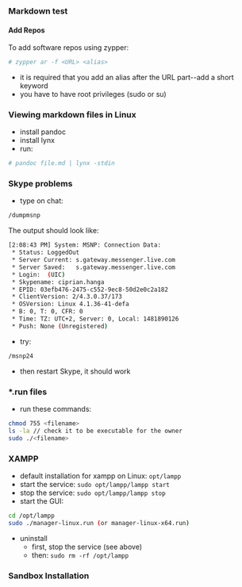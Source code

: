 ### Markdown test

#### Add Repos

To add software repos using zypper:
```bash
# zypper ar -f <URL> <alias>
```
- it is required that you add an alias after the URL part--add a short keyword
- you have to have root privileges (sudo or su)

### Viewing markdown files in Linux

- install pandoc
- install lynx
- run:
```bash
# pandoc file.md | lynx -stdin
```

### Skype problems

- type on chat:

```bash
/dumpmsnp
```

The output should look like:

```bash
[2:08:43 PM] System: MSNP: Connection Data:
 * Status: LoggedOut
 * Server Current: s.gateway.messenger.live.com
 * Server Saved:   s.gateway.messenger.live.com
 * Login:  (UIC)
 * Skypename: ciprian.hanga
 * EPID: 03efb476-2475-c552-9ec8-50d2e0c2a182
 * ClientVersion: 2/4.3.0.37/173
 * OSVersion: Linux 4.1.36-41-defa
 * B: 0, T: 0, CFR: 0
 * Time: TZ: UTC+2, Server: 0, Local: 1481890126
 * Push: None (Unregistered)
```

- try:

```bash
/msnp24
```

- then restart Skype, it should work

### *.run files

- run these commands:

```bash
chmod 755 <filename>
ls -la // check it to be executable for the owner
sudo ./<filename>
```

### XAMPP

- default installation for xampp on Linux: `opt/lampp`
- start the service: `sudo opt/lampp/lampp start`
- stop the service: `sudo opt/lampp/lampp stop`
- start the GUI:

```bash
cd /opt/lampp
sudo ./manager-linux.run (or manager-linux-x64.run)
```

- uninstall
	- first, stop the service (see above)
	- then: `sudo rm -rf /opt/lampp`

### Sandbox Installation




